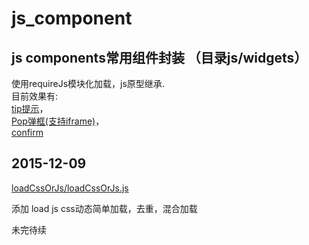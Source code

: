 # js_component
js components常用组件封装 （目录js/widgets） 
------

使用requireJs模块化加载，js原型继承.  
目前效果有:  
[tip提示](https://github.com/huanglp47/js_component/tree/master/webApp/public/js/widgets/alert)，  
[Pop弹框(支持iframe)](https://github.com/huanglp47/js_component/tree/master/webApp/public/js/widgets/pop)，  
[confirm](https://github.com/huanglp47/js_component/tree/master/webApp/public/js/widgets/confirm) 

2015-12-09  
------

[loadCssOrJs/loadCssOrJs.js](https://github.com/huanglp47/js_component/tree/master/webApp/public/js/widgets/loadCssOrJs)  

添加 load js css动态简单加载，去重，混合加载

未完待续
